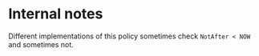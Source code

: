 # Internal notes

Different implementations of this policy sometimes check `NotAfter < NOW` and sometimes not.
